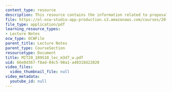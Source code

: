 ```yaml
---
content_type: resource
description: This resource contains the information related to proposal presentation.
file: https://ol-ocw-studio-app-production.s3.amazonaws.com/courses/20-109-laboratory-fundamentals-in-biological-engineering-spring-2010/66e0d367f8ad04c598a1a40318d22820_MIT20_109S10_lec_m3d7_w.pdf
file_type: application/pdf
learning_resource_types:
- Lecture Notes
ocw_type: OCWFile
parent_title: Lecture Notes
parent_type: CourseSection
resourcetype: Document
title: MIT20_109S10_lec_m3d7_w.pdf
uid: 66e0d367-f8ad-04c5-98a1-a40318d22820
video_files:
  video_thumbnail_file: null
video_metadata:
  youtube_id: null
---
```

